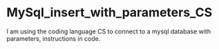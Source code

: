 # MySql_insert_with_parameters_CS
I am using the coding language CS to connect to a mysql database with parameters, instructions in code.
